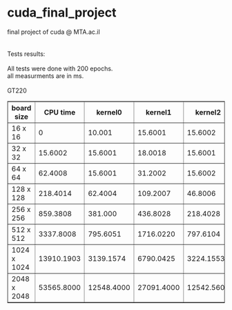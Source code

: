 # cuda_final_project<br>
final project of cuda @ MTA.ac.il<br>
<br>
<br>
Tests results:<br>
<br>
All tests were done with 200 epochs.<br>
all measurments are in ms.<br>
<br>
GT220<br>
<table border="1">
<tr><th>board size  </th><th> CPU time </th><th>  kernel0  </th><th>  kernel1  </th><th> kernel2  </th><th>  kernel3  </th></tr>
<tr>
  <td>16 x 16</td>
  <td>0</td>
  <td>10.001</td>
  <td>15.6001</td>
  <td>15.6002</td>
  <td>15.5992</td></tr>
<tr>
  <td>32 x 32</td>
  <td>15.6002</td>
  <td>15.6001</td>
  <td>18.0018</td>
  <td>15.6001</td>
  <td>15.5992</td></tr>
<tr>
  <td>64 x 64</td>
  <td>62.4008</td>
  <td>15.6001</td>
  <td>31.2002</td>
  <td>15.6002</td>
  <td>31.1984</td></tr>
<tr>
  <td>128 x 128</td>
  <td>218.4014</td>
  <td>62.4004</td>
  <td>109.2007</td>
  <td>46.8006</td>
  <td>93.5953</td></tr>
<tr>
  <td>256 x 256</td>
  <td>859.3808</td>
  <td>381.000</td>
  <td>436.8028</td>
  <td>218.4028</td>
  <td>343.1956</td></tr>
<tr>
  <td>512 x 512</td>
  <td>3337.8008</td>
  <td>795.6051</td>
  <td>1716.0220</td>
  <td>797.6104</td>
  <td>1403.982</td></tr>
<tr>
  <td>1024 x 1024</td>
  <td>13910.1903</td
  ><td>3139.1574</td>
  <td>6790.0425</td>
  <td>3224.1553</td>
  <td>5551.929</td></tr>
<tr>
  <td>2048 x 2048</td>
  <td>53565.8000</td>
  <td>12548.4000</td>
  <td>27091.4000</td>
  <td>12542.5608</td>
  <td>22258.725</td></tr>
</table>

